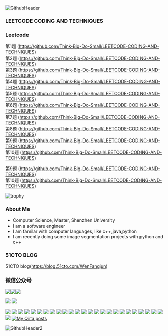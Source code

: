 ![GithubHeader](https://user-images.githubusercontent.com/37477845/92315782-e1255d80-f025-11ea-80e0-e62fc08c7a1e.gif)
### LEETCODE CODING AND TECHNIQUES

### Leetcode 
第1题 (https://github.com/Think-Big-Do-Small/LEETCODE-CODING-AND-TECHNIQUES)    <br>
第2题 (https://github.com/Think-Big-Do-Small/LEETCODE-CODING-AND-TECHNIQUES)   <br>
第3题 (https://github.com/Think-Big-Do-Small/LEETCODE-CODING-AND-TECHNIQUES)   <br>
第4题 (https://github.com/Think-Big-Do-Small/LEETCODE-CODING-AND-TECHNIQUES)   <br>
第5题 (https://github.com/Think-Big-Do-Small/LEETCODE-CODING-AND-TECHNIQUES)   <br>
第6题 (https://github.com/Think-Big-Do-Small/LEETCODE-CODING-AND-TECHNIQUES)   <br>
第7题 (https://github.com/Think-Big-Do-Small/LEETCODE-CODING-AND-TECHNIQUES)   <br>
第8题 (https://github.com/Think-Big-Do-Small/LEETCODE-CODING-AND-TECHNIQUES)   <br>
第9题 (https://github.com/Think-Big-Do-Small/LEETCODE-CODING-AND-TECHNIQUES)   <br>
第10题 (https://github.com/Think-Big-Do-Small/LEETCODE-CODING-AND-TECHNIQUES)   <br>

第9题 (https://github.com/Think-Big-Do-Small/LEETCODE-CODING-AND-TECHNIQUES)  
第10题 (https://github.com/Think-Big-Do-Small/LEETCODE-CODING-AND-TECHNIQUES)   <br>


![trophy](https://github-profile-trophy.vercel.app/?username=Kazuhito00&rank=SSS,SS,S,AAA,AA,A,B,C,SECRET&title=MultiLanguage,Commit,Stars,Repositories,Followers,Issues&margin-w=3)

### About Me 
- Computer Science, Master, Shenzhen University
- I am a software engineer 
- I am familar with computer languages, like c++,java,python 
- I am recently doing some image segmentation projects with python and c++ 


### 51CTO BLOG 
51CTO blog(https://blog.51cto.com/WenFangjun)


### 微信公众号 


<img src="https://getbootstrap.com/docs/5.1/assets/img/favicons/favicon-16x16.png?logo=c&style=flat"><img  src="https://getbootstrap.com/docs/5.1/assets/img/favicons/favicon-16x16.png?logo=c&style=flat"><img src="https://getbootstrap.com/docs/5.1/assets/img/favicons/favicon-16x16.png?logo=c&style=flat">

<img src="https://getbootstrap.com/docs/5.1/assets/img/favicons/favicon.ico">  <img src="https://getbootstrap.com/docs/5.1/assets/img/favicons/favicon.ico">    

<img src="https://img.shields.io/badge/C Lang-222222.svg?logo=c&style=flat"> <img src="https://img.shields.io/badge/C++-00599C.svg?logo=c%2B%2B&style=flat"> <img src="https://img.shields.io/badge/C%23-239120.svg?logo=C%20Sharp&style=flat"> <img src="https://img.shields.io/badge/Python-f9d64e.svg?logo=python&style=flat"> <img src="https://img.shields.io/badge/Julia-a577bd.svg?logo=julia&style=flat"> <img src="https://img.shields.io/badge/MATLAB-0076A8.svg?logo=mathworks&style=flat"> <img src="https://img.shields.io/badge/HTML5-222222.svg?logo=html5&style=flat">
 <img src="https://img.shields.io/badge/CSS3-1572B6.svg?logo=css3&style=flat"> <img src="https://img.shields.io/badge/javascript-3577c4.svg?logo=javascript&style=flat"> <img src="https://img.shields.io/badge/TesorFlow-aa4c00.svg?logo=tensorflow&style=flat"> <img src="https://img.shields.io/badge/PyTorch-aa381e.svg?logo=pytorch&style=flat"> <img src="https://img.shields.io/badge/OpenCV-FF0000.svg?logo=opencv&style=flat"> <img src="https://img.shields.io/badge/Qt-AAAAAA.svg?logo=qt&style=flat"> <img src="https://img.shields.io/badge/Raspberry%20Pi-C51A4A.svg?logo=Raspberry%20Pi&style=flat"> <img src="https://img.shields.io/badge/Arduino-AAAAAA.svg?logo=Arduino&style=flat"> <img src="https://img.shields.io/badge/PowerPoint-B7472A.svg?logo=Microsoft%20PowerPoint&style=flat"> <img src="https://img.shields.io/badge/Prezi-AAAAAA.svg?logo=prezi&style=flat"> <img src="https://img.shields.io/badge/Unity-000000.svg?logo=unity&style=flat"> <img src="https://img.shields.io/badge/Android-AAAAAA.svg?logo=android&style=flat"> <img src="https://img.shields.io/badge/Amazon%20AWS-232F3E.svg?logo=Amazon%20AWS&style=flat"> <img src="https://img.shields.io/badge/Microsoft%20Azure-00a5ff.svg?logo=Microsoft%20Azure&style=flat"> <img src="https://img.shields.io/badge/-Google%20Cloud-AAAAAA.svg?logo=google-cloud&style=flat"> <img src="https://img.shields.io/badge/IBM%20Cloud-000000.svg?logo=IBM%20Cloud&style=flat"> <img src="https://img.shields.io/badge/Salesforce-00bafc.svg?logo=Salesforce&style=flat"> <img src="https://img.shields.io/badge/Kaggle-21eaff.svg?logo=kaggle&style=flat"> <img src="https://img.shields.io/badge/-Docker-AAAAAA.svg?logo=docker&style=flat"> [![My Qiita posts](https://qiita-badge.apiapi.app/s/Kazuhito/posts.svg)](http://qiita.com/Kazuhito)



















![GithubHeader2](https://user-images.githubusercontent.com/37477845/92398696-07e9ae00-f164-11ea-9f4f-42df807a6218.gif)
